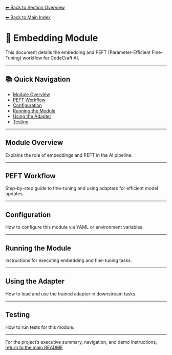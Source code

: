 [⬅ Back to Section Overview](README.md)

[⬅ Back to Main Index](../../INDEX.md)

# 🧬 Embedding Module

This document details the embedding and PEFT (Parameter-Efficient Fine-Tuning) workflow for CodeCraft AI.

---

## 📚 Quick Navigation

- [Module Overview](#module-overview)
- [PEFT Workflow](#peft-workflow)
- [Configuration](#configuration)
- [Running the Module](#running-the-module)
- [Using the Adapter](#using-the-adapter)
- [Testing](#testing)

---

## Module Overview

Explains the role of embeddings and PEFT in the AI pipeline.

---

## PEFT Workflow

Step-by-step guide to fine-tuning and using adapters for efficient model updates.

---

## Configuration

How to configure this module via YAML or environment variables.

---

## Running the Module

Instructions for executing embedding and fine-tuning tasks.

---

## Using the Adapter

How to load and use the trained adapter in downstream tasks.

---

## Testing

How to run tests for this module.

---

For the project’s executive summary, navigation, and demo instructions, [return to the main README](../../README.md)